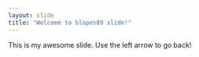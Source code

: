 ```yaml
---
layout: slide
title: "Welcome to blopes89 slide!"
---
```

This is my awesome slide.
Use the left arrow to go back!
